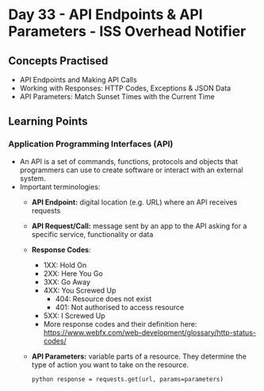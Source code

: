 # Day 33 - API Endpoints & API Parameters - ISS Overhead Notifier
## Concepts Practised
* API Endpoints and Making API Calls
* Working with Responses: HTTP Codes, Exceptions & JSON Data
* API Parameters: Match Sunset Times with the Current Time

## Learning Points
### Application Programming Interfaces (API)
* An API is a set of commands, functions, protocols and objects that programmers can use to create software or interact with an external system.
* Important terminologies:
  * **API Endpoint:** digital location (e.g. URL) where an API receives requests
  * **API Request/Call:** message sent by an app to the API asking for a specific service, functionality or data
  * **Response Codes**:
    * 1XX: Hold On
    * 2XX: Here You Go
    * 3XX: Go Away
    * 4XX: You Screwed Up
      * 404: Resource does not exist
      * 401: Not authorised to access resource 
    * 5XX: I Screwed Up
    * More response codes and their definition here: https://www.webfx.com/web-development/glossary/http-status-codes/
   * **API Parameters:** variable parts of a resource. They determine the type of action you want to take on the resource.
 
     ```python response = requests.get(url, params=parameters)```

